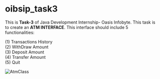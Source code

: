 # oibsip_task3

This is <b>Task-3</b> of Java Development Internship- Oasis Infobyte.
This task is to create an <b>ATM INTERFACE</b>.
This interface should include 5 functionalities:

(1) Transactions History <br>
(2) WithDraw Amount<br>
(3) Deposit Amount<br>
(4) Transfer Amount<br>
(5) Quit

![AtmClass](https://github.com/Bhuvan983/oibsip_task3/assets/94850851/ab099a5c-3d47-415d-b1e8-42fe62bde07e)
